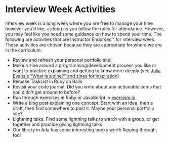 # Interview Week Activities

Interview week is a long week where you are free to manage your time however you'd like, as long as you follow the rules for attendance. However, you may feel like you need some guidance on how to spend your time. The following are activities that are Instructor Endorsed™ for interview week. These activities are chosen because they are appropriate for where we are in the curriculum:

- Review and refresh your personal portfolio site!
- Make a zine around a programming/development process you like or want to practice explaining and getting to know more deeply (see [Julia Evans's "What is a zine?" and zines for inspiration](https://jvns.ca/zines/))
- Remake TaskList in Ruby on Rails
- Revisit your code journal. Did you write about any actionable items that you didn't get around to before?
- Run through exercises in Ruby or JavaScript in [exercism.io](http://exercism.io/)
- Write a blog post explaining one concept. Start with an idea, then a draft, then find somewhere to post it. Maybe your personal portfolio site?
- Lightning talks. Find some lightning talks to watch with a group, or get together and practice giving lightning talks
- Our library in Ada has some interesting books worth flipping through, too!
